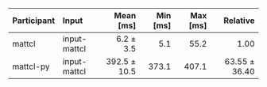 | Participant | Input | Mean [ms] | Min [ms] | Max [ms] | Relative |
|:---|:---|---:|---:|---:|---:|
| mattcl | input-mattcl | 6.2 ± 3.5 | 5.1 | 55.2 | 1.00 |
| mattcl-py | input-mattcl | 392.5 ± 10.5 | 373.1 | 407.1 | 63.55 ± 36.40 |
